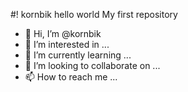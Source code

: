 #! kornbik hello world
My first repository

- 👋 Hi, I’m @kornbik
- 👀 I’m interested in ...
- 🌱 I’m currently learning ...
- 💞️ I’m looking to collaborate on ...
- 📫 How to reach me ...

<!---
kornbik/master is a ✨ special ✨ repository because its `README.md` (this file) appears on your GitHub profile.
You can click the Preview link to take a look at your changes.
--->
